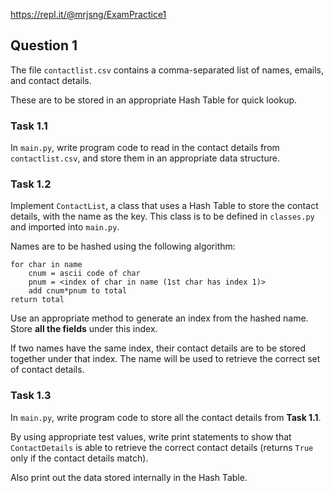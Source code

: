


https://repl.it/@mrjsng/ExamPractice1

## Question 1

The file `contactlist.csv` contains a comma-separated list of names, emails, and contact details.

These are to be stored in an appropriate Hash Table for quick lookup.

### Task 1.1

In `main.py`, write program code to read in the contact details from `contactlist.csv`, and store them in an appropriate data structure.

### Task 1.2

Implement `ContactList`, a class that uses a Hash Table to store the contact details, with the name as the key. This class is to be defined in `classes.py` and imported into `main.py`.

Names are to be hashed using the following algorithm:

```
for char in name
    cnum = ascii code of char
    pnum = <index of char in name (1st char has index 1)>
    add cnum*pnum to total
return total
```

Use an appropriate method to generate an index from the hashed name. Store **all the fields** under this index.

If two names have the same index, their contact details are to be stored together under that index. The name will be used to retrieve the correct set of contact details.

### Task 1.3

In `main.py`, write program code to store all the contact details from **Task 1.1**.

By using appropriate test values, write print statements to show that `ContactDetails` is able to retrieve the correct contact details (returns `True` only if the contact details match).

Also print out the data stored internally in the Hash Table.